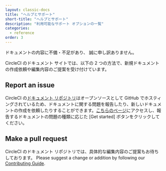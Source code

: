 ```yaml
---
layout: classic-docs
title: "ヘルプとサポート"
short-title: "ヘルプとサポート"
description: "利用可能なサポート オプションの一覧"
categories:
  - reference
order: 3
---
```


ドキュメントの内容に不備・不足があり、 誠に申し訳ありません。

CircleCI のドキュメント サイトでは、以下の 2 つの方法で、新規ドキュメントの作成依頼や編集内容のご提案を受け付けています。

## Report an issue

CircleCI の[ドキュメント リポジトリ](https://github.com/circleci/circleci-docs/)はオープンソースとして GitHub でホスティングされているため、ドキュメントに関する問題を報告したり、新しいドキュメントの作成を依頼したりすることができます。[こちらのページ](https://github.com/circleci/circleci-docs/issues/new/choose)にアクセスし、報告するドキュメントの問題の種類に応じた [Get started] ボタンをクリックしてください。

## Make a pull request

CircleCI のドキュメント リポジトリでは、具体的な編集内容のご提案もお待ちしております。 Please suggest a change or addition by following our [Contributing Guide](https://github.com/circleci/circleci-docs/blob/master/docs/CONTRIBUTING.md#pull-requests).